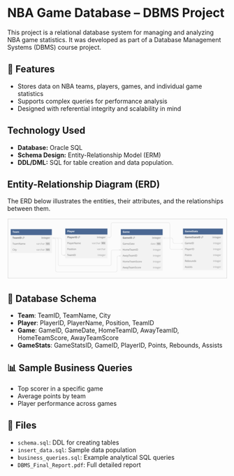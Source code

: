 # NBA Game Database – DBMS Project

This project is a relational database system for managing and analyzing NBA game statistics. It was developed as part of a Database Management Systems (DBMS) course project.

## 📌 Features
- Stores data on NBA teams, players, games, and individual game statistics
- Supports complex queries for performance analysis
- Designed with referential integrity and scalability in mind

## Technology Used

- **Database:** Oracle SQL
- **Schema Design:** Entity-Relationship Model (ERM)
- **DDL/DML:** SQL for table creation and data population.

## Entity-Relationship Diagram (ERD)

The ERD below illustrates the entities, their attributes, and the relationships between them.

![ERD for the NBA Database](img/nba_erd.png)


## 🧱 Database Schema
- **Team**: TeamID, TeamName, City  
- **Player**: PlayerID, PlayerName, Position, TeamID  
- **Game**: GameID, GameDate, HomeTeamID, AwayTeamID, HomeTeamScore, AwayTeamScore  
- **GameStats**: GameStatsID, GameID, PlayerID, Points, Rebounds, Assists  

## 📊 Sample Business Queries
- Top scorer in a specific game
- Average points by team
- Player performance across games

## 📁 Files
- `schema.sql`: DDL for creating tables
- `insert_data.sql`: Sample data population
- `business_queries.sql`: Example analytical SQL queries
- `DBMS_Final_Report.pdf`: Full detailed report
